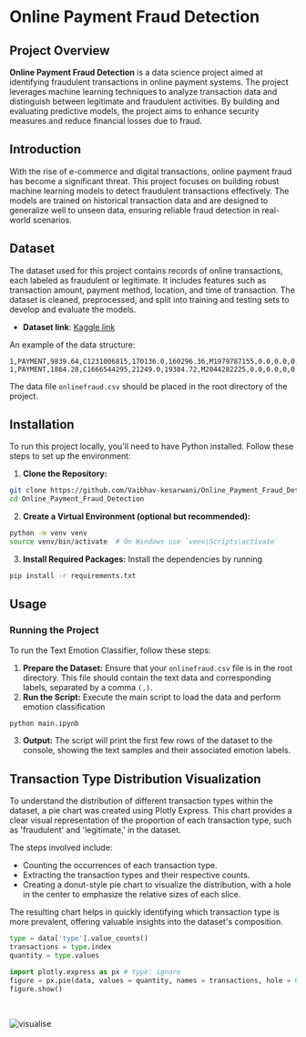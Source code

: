 # Online Payment Fraud Detection

## Project Overview
**Online Payment Fraud Detection** is a data science project aimed at identifying fraudulent transactions in online payment systems. The project leverages machine learning techniques to analyze transaction data and distinguish between legitimate and fraudulent activities. By building and evaluating predictive models, the project aims to enhance security measures and reduce financial losses due to fraud.

## Introduction
With the rise of e-commerce and digital transactions, online payment fraud has become a significant threat. This project focuses on building robust machine learning models to detect fraudulent transactions effectively. The models are trained on historical transaction data and are designed to generalize well to unseen data, ensuring reliable fraud detection in real-world scenarios.

## Dataset
The dataset used for this project contains records of online transactions, each labeled as fraudulent or legitimate. It includes features such as transaction amount, payment method, location, and time of transaction. The dataset is cleaned, preprocessed, and split into training and testing sets to develop and evaluate the models.

- **Dataset link**: [Kaggle link](https://www.kaggle.com/datasets/jainilcoder/online-payment-fraud-detection)

An example of the data structure:
```csv
1,PAYMENT,9839.64,C1231006815,170136.0,160296.36,M1979787155,0.0,0.0,0,0
1,PAYMENT,1864.28,C1666544295,21249.0,19384.72,M2044282225,0.0,0.0,0,0
```

The data file `onlinefraud.csv` should be placed in the root directory of the project.

## Installation

To run this project locally, you'll need to have Python installed. Follow these steps to set up the environment:

1. **Clone the Repository:**
```bash
git clone https://github.com/Vaibhav-kesarwani/Online_Payment_Fraud_Detection.git
cd Online_Payment_Fraud_Detection
```

2. **Create a Virtual Environment (optional but recommended):**
```bash
python -m venv venv
source venv/bin/activate  # On Windows use `venv\Scripts\activate`
```

3. **Install Required Packages:** Install the dependencies by running
```bash
pip install -r requirements.txt
```

## Usage

### Running the Project
To run the Text Emotion Classifier, follow these steps:
1. **Prepare the Dataset:** Ensure that your `onlinefraud.csv` file is in the root directory. This file should contain the text data and corresponding labels, separated by a comma `(,)`.
2. **Run the Script:** Execute the main script to load the data and perform emotion classification
```bash
python main.ipynb
```
3. **Output:** The script will print the first few rows of the dataset to the console, showing the text samples and their associated emotion labels.

## Transaction Type Distribution Visualization

To understand the distribution of different transaction types within the dataset, a pie chart was created using Plotly Express. This chart provides a clear visual representation of the proportion of each transaction type, such as 'fraudulent' and 'legitimate,' in the dataset.

The steps involved include:
- Counting the occurrences of each transaction type.
- Extracting the transaction types and their respective counts.
- Creating a donut-style pie chart to visualize the distribution, with a hole in the center to emphasize the relative sizes of each slice.

The resulting chart helps in quickly identifying which transaction type is more prevalent, offering valuable insights into the dataset's composition.

```python
type = data['type'].value_counts()
transactions = type.index
quantity = type.values

import plotly.express as px # type: ignore
figure = px.pie(data, values = quantity, names = transactions, hole = 0.5, title = "Distribution of Transaction Type")
figure.show()
```
<br />

![visualise](https://github.com/user-attachments/assets/342d97d0-d6b3-4d08-abee-993cf87f5855)
























